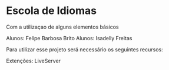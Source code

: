 # Escola de Idiomas

Com a utilizaçao de alguns elementos básicos

Alunos: Felipe Barbosa Brito
Alunos: Isadelly Freitas

Para utilizar esse projeto será necessário os
seguintes recursos:

Extenções: LiveServer
